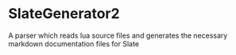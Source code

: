 # SlateGenerator2
A parser which reads lua source files and generates the necessary markdown documentation files for Slate
